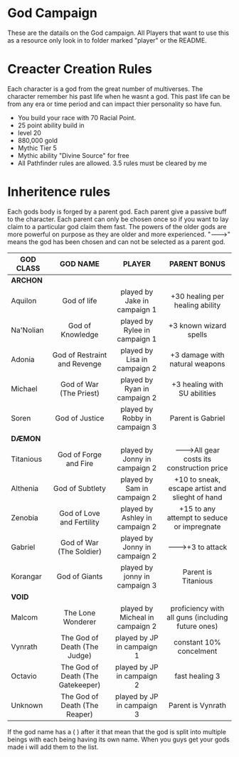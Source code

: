# God Campaign

These are the datails on the God campaign. All Players that want to use this as a resource only look
in to folder marked "player" or the README. 

# Creacter Creation Rules
Each character is a god from the great number of multiverses. The 
character remember his past life when he wasnt a god. This past life can be from any era or time period and can impact thier personality 
so have fun.


* You build your race with 70 Racial Point.
* 25 point ability build in
* level 20
* 880,000 gold
* Mythic Tier 5
* Mythic ability "Divine Source" for free
* All Pathfinder rules are allowed. 3.5 rules must be cleared by me

# Inheritence rules


   Each gods body is forged by a parent god. Each parent give a passive buff to the character. Each parent can only be chosen once so 
   if you want to lay claim to a particular god claim them fast. The powers of the older gods are more powerful on purpose as they are
   older and more experienced. "--->" means the god has been chosen and can not be selected as a parent god.


| GOD CLASS	| GOD NAME			| PLAYER	                 | PARENT BONUS |
| ------------- |:-----------------------------:|:------------------------------:|:-------------------------------:|
| **ARCHON**    |                               |                                |                                 |
| Aquilon	|	God of life		| played by Jake in campaign 1	 | +30 healing per healing ability |
| Na'Nolian	|	God of Knowledge	| played by Rylee in campaign 1	 | +3 known wizard spells          |
| Adonia	   | God of Restraint and Revenge	| played by Lisa in campaign 2	 | +3 damage with natural weapons  |
| Michael	| God of War (The Priest)	| played by Ryan in campaign 2	 | +3 healing with SU abilities    |
| Soren		| God of Justice		| played by Robby in campaign 3	 | Parent is Gabriel               |
| **DÆMON**	|                               |                                |                                 |
| Titanious | God of Forge and Fire		| played by Jonny in campaign 2	 | --->All gear costs its construction price | 
| Althenia 	| God of Subtlety		| played by Sam in campaign 2	 | +10 to sneak, escape artist and slieght of hand |
| Zenobia	| God of Love and Fertility	| played by Ashley in campaign 2 | +15 to any attempt to seduce or impregnate |
| Gabriel	| God of War (The Soldier)	| played by Jonny in campaign 2	 | --->+3 to attack                |
| Korangar	| God of Giants			| played by jonny in campaign 3	 | Parent is Titanious             |
| **VOID**  |                               |                                |                                 |
| Malcom	|	The Lone Wonderer	| played by Micheal in campaign 2 | proficiency with all guns (including future ones) |
| Vynrath	| The God of Death (The Judge)	| played by JP in campaign 1	 | constant 10% concelment     |
| Octavio	| The God of Death (The Gatekeeper) | played by JP in campaign 2 |	fast healing 3             |
| Unknown       |The God of Death (The Reaper)	| played by JP in campaign 3     | Parent is Vynrath               |


 If the god name has a ( ) after it that mean that the god is split into multiple beings with each being having its own name.
When you guys get your gods made i will add them to the list. 
